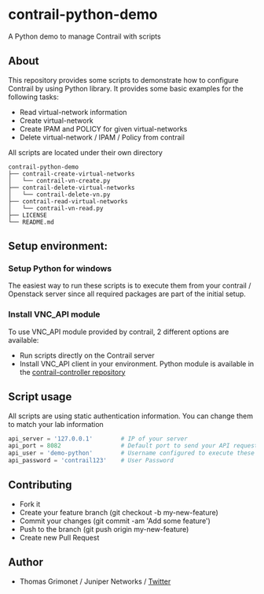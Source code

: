 # contrail-python-demo
A Python demo to manage Contrail with scripts

## About
This repository provides some scripts to demonstrate how to configure Contrail by using Python library. It provides some basic examples for the following tasks:
- Read virtual-network information
- Create virtual-network
- Create IPAM and POLICY for given virtual-networks
- Delete virtual-network / IPAM / Policy from contrail

All scripts are located under their own directory
```
contrail-python-demo
├── contrail-create-virtual-networks
│   └── contrail-vn-create.py
├── contrail-delete-virtual-networks
│   └── contrail-delete-vn.py
├── contrail-read-virtual-networks
│   └── contrail-vn-read.py
├── LICENSE
└── README.md
```

## Setup environment:
### Setup Python for windows
The easiest way to run these scripts is to execute them from your contrail / Openstack server since all required packages are part of the initial setup.

### Install VNC_API module

To use VNC_API module provided by contrail, 2 different options are available:
- Run scripts directly on the Contrail server
- Install VNC_API client in your environment. Python module is available in the [contrail-controller repository](https://github.com/Juniper/contrail-controller/blob/master/src/api-lib/vnc_api.py)

## Script usage
All scripts are using static authentication information. You can change them to match your lab information

```python
api_server = '127.0.0.1'		# IP of your server
api_port = 8082					# Default port to send your API request
api_user = 'demo-python'		# Username configured to execute these scripts
api_password = 'contrail123'	# User Password
```

## Contributing

- Fork it
- Create your feature branch (git checkout -b my-new-feature)
- Commit your changes (git commit -am 'Add some feature')
- Push to the branch (git push origin my-new-feature)
- Create new Pull Request

## Author
* Thomas Grimonet / Juniper Networks / [Twitter](https://www.twitter.com/titom73)
